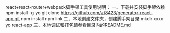 react+react-router+webpack脚手架工具使用说明：
一、下载并安装脚手架依赖
npm install -g yo
git clone https://github.com/zt8423/generator-react-app.git
npm install
npm link
二、本地创建文件夹，创建脚手架目录
mkdir xxxx
yo react-app
三、本地调试和打包请参看目录内的README.md
